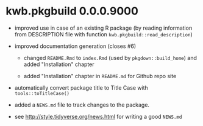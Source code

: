 # kwb.pkgbuild 0.0.0.9000

* improved use in case of an existing R package (by reading information from 
DESCRIPTION file with function `kwb.pkgbuild::read_description`)

* improved documentation generation (closes #6)

   +  changed `README.Rmd` to `index.Rmd` (used by `pkgdown::build_home`) and added 
      "Installation" chapter 

   + added "Installation" chapter in `README.md` for Github repo site

* automatically convert package title to Title Case with `tools::toTitleCase()` 

* added a `NEWS.md` file to track changes to the package.

* see http://style.tidyverse.org/news.html for writing a good `NEWS.md`


